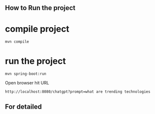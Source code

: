 ## How to Run the project

# compile project
```
mvn compile
```
# run the project
```
mvn spring-boot:run
```

Open browser
hit URL
```
http://localhost:8080/chatgpt?prompt=what are trending technologies
```

## For detailed